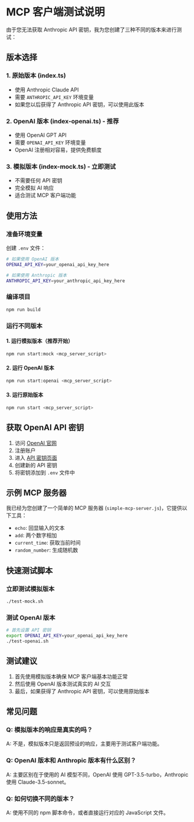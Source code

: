 # MCP 客户端测试说明

由于您无法获取 Anthropic API 密钥，我为您创建了三种不同的版本来进行测试：

## 版本选择

### 1. 原始版本 (index.ts)
- 使用 Anthropic Claude API
- 需要 `ANTHROPIC_API_KEY` 环境变量
- 如果您以后获得了 Anthropic API 密钥，可以使用此版本

### 2. OpenAI 版本 (index-openai.ts) - 推荐
- 使用 OpenAI GPT API
- 需要 `OPENAI_API_KEY` 环境变量
- OpenAI 注册相对容易，提供免费额度

### 3. 模拟版本 (index-mock.ts) - 立即测试
- 不需要任何 API 密钥
- 完全模拟 AI 响应
- 适合测试 MCP 客户端功能

## 使用方法

### 准备环境变量
创建 `.env` 文件：

```bash
# 如果使用 OpenAI 版本
OPENAI_API_KEY=your_openai_api_key_here

# 如果使用 Anthropic 版本
ANTHROPIC_API_KEY=your_anthropic_api_key_here
```

### 编译项目
```bash
npm run build
```

### 运行不同版本

#### 1. 运行模拟版本（推荐开始）
```bash
npm run start:mock <mcp_server_script>
```

#### 2. 运行 OpenAI 版本
```bash
npm run start:openai <mcp_server_script>
```

#### 3. 运行原始版本
```bash
npm run start <mcp_server_script>
```

## 获取 OpenAI API 密钥

1. 访问 [OpenAI 官网](https://openai.com)
2. 注册账户
3. 进入 [API 密钥页面](https://platform.openai.com/api-keys)
4. 创建新的 API 密钥
5. 将密钥添加到 `.env` 文件中

## 示例 MCP 服务器

我已经为您创建了一个简单的 MCP 服务器 (`simple-mcp-server.js`)，它提供以下工具：
- `echo`: 回显输入的文本
- `add`: 两个数字相加
- `current_time`: 获取当前时间
- `random_number`: 生成随机数

## 快速测试脚本

### 立即测试模拟版本
```bash
./test-mock.sh
```

### 测试 OpenAI 版本
```bash
# 首先设置 API 密钥
export OPENAI_API_KEY=your_openai_api_key_here
./test-openai.sh
```

## 测试建议

1. 首先使用模拟版本确保 MCP 客户端基本功能正常
2. 然后使用 OpenAI 版本测试真实的 AI 交互
3. 最后，如果获得了 Anthropic API 密钥，可以使用原始版本

## 常见问题

### Q: 模拟版本的响应是真实的吗？
A: 不是，模拟版本只是返回预设的响应，主要用于测试客户端功能。

### Q: OpenAI 版本和 Anthropic 版本有什么区别？
A: 主要区别在于使用的 AI 模型不同，OpenAI 使用 GPT-3.5-turbo，Anthropic 使用 Claude-3.5-sonnet。

### Q: 如何切换不同的版本？
A: 使用不同的 npm 脚本命令，或者直接运行对应的 JavaScript 文件。 